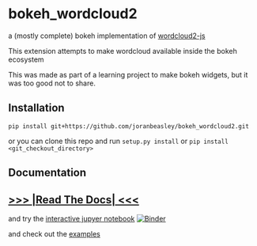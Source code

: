 # bokeh_wordcloud2
a (mostly complete) bokeh implementation of [wordcloud2-js](https://wordcloud2-js.timdream.org)

This extension attempts to make wordcloud available inside the bokeh ecosystem

This was made as part of a learning project to make bokeh widgets, but it was too good not to share.

## Installation

`pip install git+https://github.com/joranbeasley/bokeh_wordcloud2.git`

or you can clone this repo and run `setup.py install` or `pip install <git_checkout_directory>`
## Documentation
## [>>> |Read The Docs| <<<](https://bokeh-wordcloud2.readthedocs.io/en/latest/getting_started.html)

and try the [interactive jupyer notebook](https://gke.mybinder.org/v2/gh/joranbeasley/bokeh-wordcloud-notebook/master?filepath=bokeh_wordcloud2.ipynb)
[![Binder](https://mybinder.org/badge_logo.svg)](https://mybinder.org/v2/gh/joranbeasley/master?filepath=bokeh_wordcloud2.ipynb)

and check out the [examples](/examples)
